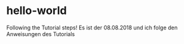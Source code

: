 # hello-world
Following the Tutorial steps!
Es ist der 08.08.2018 und ich folge den Anweisungen des Tutorials
